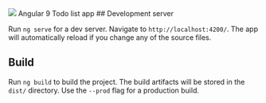 

<img src="https://github.com/davolu/todoapp-angular9/blob/master/src/assets/img/screen-capture.gif" />
Angular 9 Todo list app
## Development server

Run `ng serve` for a dev server. Navigate to `http://localhost:4200/`. The app will automatically reload if you change any of the source files.

 

## Build

Run `ng build` to build the project. The build artifacts will be stored in the `dist/` directory. Use the `--prod` flag for a production build.
 
